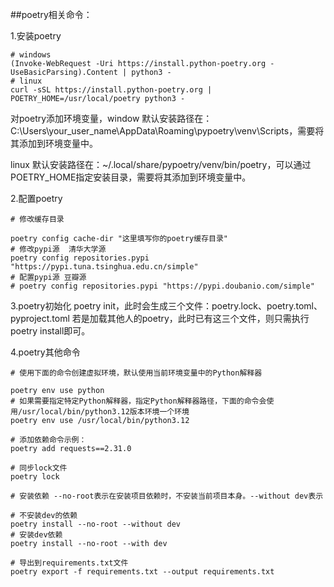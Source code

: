 ##poetry相关命令：

1.安装poetry
```
# windows
(Invoke-WebRequest -Uri https://install.python-poetry.org -UseBasicParsing).Content | python3 -
# linux
curl -sSL https://install.python-poetry.org | POETRY_HOME=/usr/local/poetry python3 -
```
对poetry添加环境变量，window 默认安装路径在：C:\Users\your_user_name\AppData\Roaming\pypoetry\venv\Scripts，需要将其添加到环境变量中。

linux 默认安装路径在：~/.local/share/pypoetry/venv/bin/poetry，可以通过POETRY_HOME指定安装目录，需要将其添加到环境变量中。

2.配置poetry
```
# 修改缓存目录

poetry config cache-dir "这里填写你的poetry缓存目录"
# 修改pypi源  清华大学源
poetry config repositories.pypi "https://pypi.tuna.tsinghua.edu.cn/simple"
# 配置pypi源 豆瓣源
# poetry config repositories.pypi "https://pypi.doubanio.com/simple"
```
3.poetry初始化
poetry init，此时会生成三个文件：poetry.lock、poetry.toml、pyproject.toml
若是加载其他人的poetry，此时已有这三个文件，则只需执行poetry install即可。

4.poetry其他命令
```
# 使用下面的命令创建虚拟环境，默认使用当前环境变量中的Python解释器

poetry env use python
# 如果需要指定特定Python解释器，指定Python解释器路径，下面的命令会使用/usr/local/bin/python3.12版本环境一个环境
poetry env use /usr/local/bin/python3.12

# 添加依赖命令示例：
poetry add requests==2.31.0

# 同步lock文件
poetry lock

# 安装依赖 --no-root表示在安装项目依赖时，不安装当前项目本身。--without dev表示

# 不安装dev的依赖 
poetry install --no-root --without dev
# 安装dev依赖
poetry install --no-root --with dev

# 导出到requirements.txt文件
poetry export -f requirements.txt --output requirements.txt
```
